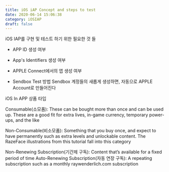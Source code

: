 ```yaml
---
title: iOS iAP Concept and steps to test
date: 2020-06-14 15:06:38
category: iOSIAP
draft: false
---
```


iOS IAP를 구현 및 테스트 하기 위한 필요한 것 들

- APP ID 생성 여부
- App's Identifiers 생성 여부
- APPLE Connect에서의 앱 생성 여부

- Sendbox Test 방법 
    Sendbox 계정들의 새롭게 생성하면, 자동으로 APPLE Account로 만들어진다


iOS In APP 상품 타입

Consumable(소모품): These can be bought more than once and can be used up. These are a good fit for extra lives, in-game currency, temporary power-ups, and the like

Non-Consumable(비소모품): Something that you buy once, and expect to have permanently such as extra levels and unlockable content. The RazeFace illustrations from this tutorial fall into this category

Non-Renewing Subscription(기간제 구독): Content that’s available for a fixed period of time
Auto-Renewing Subscription(자동 연장 구독): A repeating subscription such as a monthly raywenderlich.com subscription



